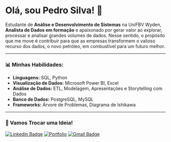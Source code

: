 # Olá, sou Pedro Silva! 👋

Estudante de **Análise e Desenvolvimento de Sistemas** na UniFBV Wyden, **Analista de Dados em formação** e apaixonado por gerar valor ao explorar, processar e analisar grandes volumes de dados. Nesse sentido, o propósito que me move é contribuir para que as empresas transformem o valioso recurso dos dados, o novo petróleo, em combustível para um futuro melhor.

---

### 📊 Minhas Habilidades:

- **Linguagens:** SQL, Python 
- **Visualização de Dados:** Microsoft Power BI, Excel
- **Análise de Dados:** ETL, Modelagem, Apresentações e Storytelling com Dados
- **Banco de Dados:** PostgreSQL, MySQL  
- **Frameworks:** Árvore de Problemas, Diagrama de Ishikawa

---

### 🏅 Vamos Trocar uma Ideia!

[![Linkedin Badge](https://img.shields.io/badge/-Pedro_Silva-blue?style=flat&logo=Linkedin&logoColor=white&link=https://www.linkedin.com/in/pedro-silva-1032a7243/)](https://www.linkedin.com/in/pedro-silva-1032a7243/)
[![Portfolio](https://img.shields.io/badge/Explore_Meu_Portfólio-0052CC?style=flat-square&logo=google-chrome&logoColor=white)](https://projetospedrosilva.com.br/)
[![Gmail Badge](https://img.shields.io/badge/-contatopedrosilva001@gmail.com-c14438?style=flat-square&logo=Gmail&logoColor=white&link=mailto:contatopedrosilva001@gmail.com)](mailto:contatopedrosilva001@gmail.com)



